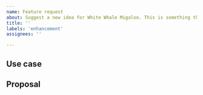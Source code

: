 ```yaml
---
name: Feature request
about: Suggest a new idea for White Whale Migaloo. This is something that doesn't exist currently, and you want to see.
title: ''
labels: 'enhancement'
assignees: ''

---
```


<!-- Thank you for using White Whale Migaloo!

     If you are looking for support, please check out our documentation
     or consider asking a question on Discord's smart contract channel:
      * https://whitewhale.money/
      * https://white-whale-defi-platform.github.io/docs/
      * https://discordapp.com/channels/908044702794801233/987301947440767006

     If you have found a bug or if our documentation doesn't have an answer
     to what you're looking for, then fill out the template below.
-->

## Use case

<!--
     Please tell us the challenge you are running into that led to you wanting
     a new feature.

     Did you find a market gap that Migaloo can close?

     Is your feature request related to a problem? Please give a clear and
     concise description of what the problem is.

     Describe the alternative solutions you've considered.
-->

## Proposal

<!--
     Briefly but precisely describe what you would like Migaloo to be able to do.

     Consider attaching something showing what you are imagining:
      * images
      * videos
      * code samples

     Does this have to be provided by White Whale directly, or can it be provided
     by a third-party contract? If so, maybe consider implementing and
     share it with the community rather than filing a bug.
-->